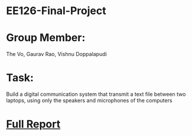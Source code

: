 # EE126-Final-Project

# Group Member:
The Vo, Gaurav Rao, Vishnu Doppalapudi

# Task: 
Build a digital communication system that transmit a text file between two laptops, using only the speakers and microphones
of the computers 

# [Full Report](https://docs.google.com/document/d/1qISF9N9mazVe-mmo1g6aW6FPQ9fTHO5jqGYRdSEc9Dg/edit?usp=sharing)

